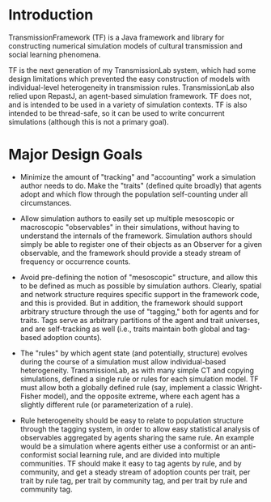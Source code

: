 # Introduction #

TransmissionFramework (TF) is a Java framework and library for constructing numerical simulation models of cultural transmission and social learning phenomena.  

TF is the next generation of my TransmissionLab system, which had some design limitations which prevented the easy construction of models with individual-level heterogeneity in transmission rules.  TransmissionLab also relied upon RepastJ, an agent-based simulation framework.  TF does not, and is intended to be used in a variety of simulation contexts.  TF is also intended to be thread-safe, so it can be used to write concurrent simulations (although this is not a primary goal).

# Major Design Goals #

* Minimize the amount of "tracking" and "accounting" work a simulation author needs to do.  Make the "traits" (defined quite broadly) that agents adopt and which flow through the population self-counting under all circumstances.  

* Allow simulation authors to easily set up multiple mesoscopic or macroscopic "observables" in their simulations, without having to understand the internals of the framework.  Simulation authors should simply be able to register one of their objects as an Observer for a given observable, and the framework should provide a steady stream of frequency or occurrence counts.  

* Avoid pre-defining the notion of "mesoscopic" structure, and allow this to be defined as much as possible by simulation authors.  Clearly, spatial and network structure requires specific support in the framework code, and this is provided.  But in addition, the framework should support arbitrary structure through the use of "tagging," both for agents and for traits.  Tags serve as arbitrary partitions of the agent and trait universes, and are self-tracking as well (i.e., traits maintain both global and tag-based adoption counts).

* The "rules" by which agent state (and potentially, structure) evolves during the course of a simulation must allow individual-based heterogeneity.  TransmissionLab, as with many simple CT and copying simulations, defined a single rule or rules for each simulation model.  TF must allow both a globally defined rule (say, implement a classic Wright-Fisher model), and the opposite extreme, where each agent has a slightly different rule (or parameterization of a rule).  

* Rule heterogeneity should be easy to relate to population structure through the tagging system, in order to allow easy statistical analysis of observables aggregated by agents sharing the same rule.  An example would be a simulation where agents either use a conformist or an anti-conformist social learning rule, and are divided into multiple communities.  TF should make it easy to tag agents by rule, and by community, and get a steady stream of adoption counts per trait, per trait by rule tag, per trait by community tag, and per trait by rule and community tag.  




